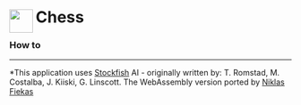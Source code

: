 
<h1>
	<img src="~/icon.svg" style="float: left; width: 42px; margin: 3px 5px 0 0;">
	Chess
</h1>

### How to

---
*This application uses [Stockfish](//en.wikipedia.org/wiki/Stockfish_%28chess%29) AI - originally written by:
T. Romstad, M. Costalba, J. Kiiski, G. Linscott. The WebAssembly version ported by [Niklas Fiekas](//github.com/niklasf)
